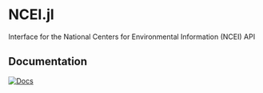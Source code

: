 # NCEI.jl
Interface for the National Centers for Environmental Information (NCEI) API

## Documentation

[![Docs](https://img.shields.io/badge/docs-latest-blue.svg)](https://Nosferican.github.io/NCEI.jl/latest)
